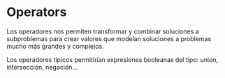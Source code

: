 # Operators

Los operadores nos permiten transformar y combinar soluciones a subproblemas para crear valores que modelan soluciones a problemas mucho más grandes y complejos.

Los operadores típicos permitirían expresiones booleanas del tipo: union, intersección, negación... 